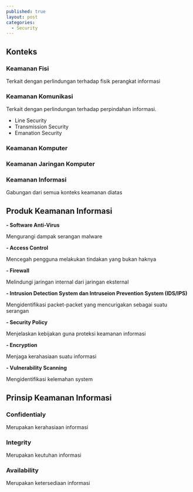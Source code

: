 ```yaml
---
published: true
layout: post
categories:
  - Security
---
```

## Konteks
### Keamanan Fisi
Terkait dengan perlindungan terhadap fisik perangkat informasi

### Keamanan Komunikasi
Terkait dengan perlindungan terhadap perpindahan informasi.
- Line Security
- Transmission Security
- Emanation Security

### Keamanan Komputer

### Keamanan Jaringan Komputer

### Keamanan Informasi
Gabungan dari semua konteks keamanan diatas

## Produk Keamanan Informasi
**- Software Anti-Virus**

Mengurangi dampak serangan malware

**- Access Control**

Mencegah pengguna melakukan tindakan yang bukan haknya

**- Firewall**

Melindungi jaringan internal dari jaringan eksternal

**- Intrusion Detection System dan Intruseion Prevention System (IDS/IPS)**

Mengidentifikasi packet-packet yang mencurigakan sebagai suatu serangan

**- Security Policy**

Menjelaskan kebijakan guna proteksi keamanan informasi

**- Encryption**

Menjaga kerahasiaan suatu informasi

**- Vulnerability Scanning**

Mengidentifikasi kelemahan system

## Prinsip Keamanan Informasi
### Confidentialy
Merupakan kerahasiaan informasi
### Integrity
Merupakan keutuhan informasi
### Availability
Merupakan ketersediaan informasi
